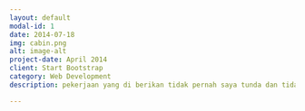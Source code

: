 ```yaml
---
layout: default
modal-id: 1
date: 2014-07-18
img: cabin.png
alt: image-alt
project-date: April 2014
client: Start Bootstrap
category: Web Development
description: pekerjaan yang di berikan tidak pernah saya tunda dan tidak akan berhenti sampai project tersebut selesai

---
```


